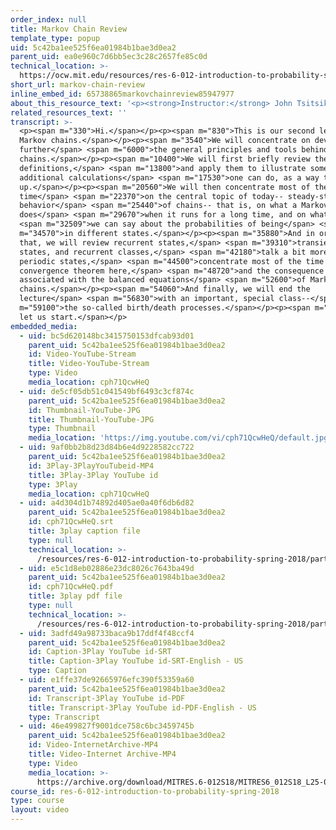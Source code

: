 ```yaml
---
order_index: null
title: Markov Chain Review
template_type: popup
uid: 5c42ba1ee525f6ea01984b1bae3d0ea2
parent_uid: ea0e960c7d6bb5ec3c28c2657fe85c0d
technical_location: >-
  https://ocw.mit.edu/resources/res-6-012-introduction-to-probability-spring-2018/part-iii-random-processes/markov-chain-review
short_url: markov-chain-review
inline_embed_id: 65738865markovchainreview85947977
about_this_resource_text: '<p><strong>Instructor:</strong> John Tsitsiklis</p>'
related_resources_text: ''
transcript: >-
  <p><span m="330">Hi.</span></p><p><span m="830">This is our second lecture on
  Markov chains.</span></p><p><span m="3540">We will concentrate on developing
  further</span> <span m="6000">the general principles and tools behind Markov
  chains.</span></p><p><span m="10400">We will first briefly review the main
  definitions,</span> <span m="13800">and apply them to illustrate some
  additional calculations</span> <span m="17530">one can do, as a way to warm
  up.</span></p><p><span m="20560">We will then concentrate most of the
  time</span> <span m="22370">on the central topic of today-- steady-state
  behavior</span> <span m="25440">of chains-- that is, on what a Markov chain
  does</span> <span m="29670">when it runs for a long time, and on what</span>
  <span m="32509">we can say about the probabilities of being</span> <span
  m="34570">in different states.</span></p><p><span m="35880">And in order to do
  that, we will review recurrent states,</span> <span m="39310">transient
  states, and recurrent classes,</span> <span m="42180">talk a bit more about
  periodic states,</span> <span m="44500">concentrate most of the time on the
  convergence theorem here,</span> <span m="48720">and the consequence
  associated with the balanced equations</span> <span m="52600">of Markov
  chains.</span></p><p><span m="54060">And finally, we will end the
  lecture</span> <span m="56830">with an important, special class--</span> <span
  m="59100">the so-called birth/death processes.</span></p><p><span m="62840">So
  let us start.</span></p>
embedded_media:
  - uid: bc5d620148bc3415750153dfcab93d01
    parent_uid: 5c42ba1ee525f6ea01984b1bae3d0ea2
    id: Video-YouTube-Stream
    title: Video-YouTube-Stream
    type: Video
    media_location: cph71QcwHeQ
  - uid: de5cf05db51c041549bf6493c3cf874c
    parent_uid: 5c42ba1ee525f6ea01984b1bae3d0ea2
    id: Thumbnail-YouTube-JPG
    title: Thumbnail-YouTube-JPG
    type: Thumbnail
    media_location: 'https://img.youtube.com/vi/cph71QcwHeQ/default.jpg'
  - uid: 9af0bb2b8d23d84b6e4d9228582cc722
    parent_uid: 5c42ba1ee525f6ea01984b1bae3d0ea2
    id: 3Play-3PlayYouTubeid-MP4
    title: 3Play-3Play YouTube id
    type: 3Play
    media_location: cph71QcwHeQ
  - uid: a4d304d1b74892d405ae0a40f6db6d82
    parent_uid: 5c42ba1ee525f6ea01984b1bae3d0ea2
    id: cph71QcwHeQ.srt
    title: 3play caption file
    type: null
    technical_location: >-
      /resources/res-6-012-introduction-to-probability-spring-2018/part-iii-random-processes/markov-chain-review/cph71QcwHeQ.srt
  - uid: e5c1d8eb02886e23dc8026c7643ba49d
    parent_uid: 5c42ba1ee525f6ea01984b1bae3d0ea2
    id: cph71QcwHeQ.pdf
    title: 3play pdf file
    type: null
    technical_location: >-
      /resources/res-6-012-introduction-to-probability-spring-2018/part-iii-random-processes/markov-chain-review/cph71QcwHeQ.pdf
  - uid: 3adfd49a98733baca9b17ddf4f48ccf4
    parent_uid: 5c42ba1ee525f6ea01984b1bae3d0ea2
    id: Caption-3Play YouTube id-SRT
    title: Caption-3Play YouTube id-SRT-English - US
    type: Caption
  - uid: e1ffe37de92665976efc390f53359a60
    parent_uid: 5c42ba1ee525f6ea01984b1bae3d0ea2
    id: Transcript-3Play YouTube id-PDF
    title: Transcript-3Play YouTube id-PDF-English - US
    type: Transcript
  - uid: 46e499827f9001dce758c6bc3459745b
    parent_uid: 5c42ba1ee525f6ea01984b1bae3d0ea2
    id: Video-InternetArchive-MP4
    title: Video-Internet Archive-MP4
    type: Video
    media_location: >-
      https://archive.org/download/MITRES.6-012S18/MITRES6_012S18_L25-03_300k.mp4
course_id: res-6-012-introduction-to-probability-spring-2018
type: course
layout: video
---
```

